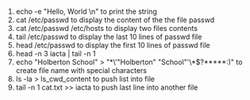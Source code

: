 1. echo -e "Hello, World \n" to print the string
2. cat /etc/passwd to display the content of the the file passwd
3. cat /etc/passwd /etc/hosts to display two files contents
4. tail /etc/passwd to display the last 10 lines of passwd file
5. head /etc/passwd to display the first 10 lines of passwd file
6. head -n 3 iacta | tail -n 1
7. echo "Holberton School" > "\*\\'"Holberton" "School"\'\\*$\?\*\*\*\*\*:)" to create file name with special characters
8. ls -la > ls_cwd_content to push list into file
9. tail -n 1 cat.txt >> iacta to push last line into another file